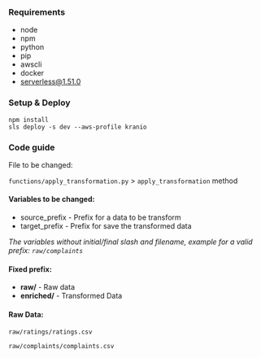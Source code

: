 ### Requirements

* node
* npm
* python
* pip
* awscli
* docker
* serverless@1.51.0

### Setup & Deploy

```
npm install
sls deploy -s dev --aws-profile kranio
```

### Code guide

File to be changed:

`functions/apply_transformation.py` > `apply_transformation` method

#### Variables to be changed:

* source_prefix - Prefix for a data to be transform
* target_prefix - Prefix for save the transformed data

_The variables without initial/final slash and filename, example for a valid prefix: `raw/complaints`_

#### Fixed prefix:

* __raw/__ - Raw data
* __enriched/__ - Transformed Data


#### Raw Data:

`raw/ratings/ratings.csv`

`raw/complaints/complaints.csv`
